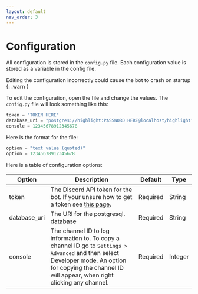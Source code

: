 ```yaml
---
layout: default
nav_order: 3
---
```


# Configuration

All configuration is stored in the `config.py` file. Each configuration value is stored as a variable in the config file.

Editing the configuration incorrectly could cause the bot to crash on startup
{: .warn }

To edit the configuration, open the file and change the values. The `config.py` file will look something like this:

```python
token = "TOKEN HERE"
database_uri = "postgres://highlight:PASSWORD HERE@localhost/highlight"
console = 12345678912345678
```

Here is the format for the file:

```python
option = "text value (quoted)"
option = 12345678912345678
```

Here is a table of configuration options:

| Option       | Description                                                                                                                                                                                               | Default  | Type    |
|--------------|-----------------------------------------------------------------------------------------------------------------------------------------------------------------------------------------------------------|----------|---------|
| token        | The Discord API token for the bot. If your unsure how to get a token see [this page](https://discordpy.readthedocs.io/en/latest/discord.html#discord-intro).                                                            | Required | String  |
| database_uri | The URI for the postgresql. database                                                                                                                                                                      | Required | String  |
| console      | The channel ID to log information to. To copy a channel ID go to `Settings > Advanced` and then select Developer mode. An option for copying the channel ID will appear, when right clicking any channel. | Required | Integer |

